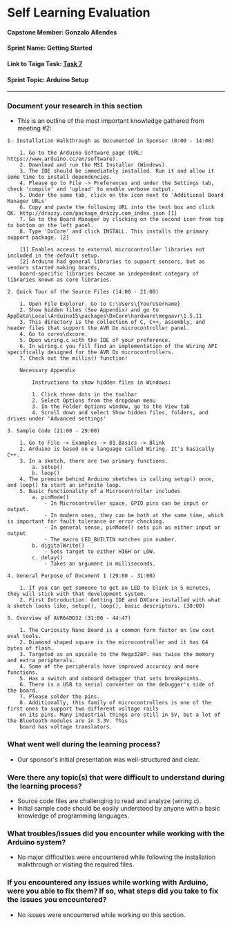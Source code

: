 # Self Learning Evaluation

#### Capstone Member:	Gonzalo Allendes  
#### Sprint Name:		Getting Started  
#### Link to Taiga Task:	[Task 7](https://tree.taiga.io/project/bookstrong-introduction-to-microcontroller/task/7)
#### Sprint Topic:		Arduino Setup

---

### Document your research in this section

- This is an outline of the most important knowledge gathered from meeting #2:

```
1. Installation Walkthrough as Documented in Sponsor (0:00 - 14:00)

    1. Go to the Arduino Software page (URL: https://www.arduino.cc/en/software).
    2. Download and run the MSI Installer (Windows).
    3. The IDE should be immediately installed. Run it and allow it some time to install dependencies.
    4. Please go to File -> Preferences and under the Settings tab, check 'compile' and 'upload' to enable verbose output.
    5. Under the same tab, click on the icon next to 'Additional Board Manager URLs'
    6. Copy and paste the following URL into the text box and click OK. http://drazzy.com/package_drazzy.com_index.json [1]
    7. Go to the Board Manager by clicking on the second icon from top to bottom on the left panel.
    8. Type 'DxCore' and click INSTALL. This installs the primary support package. [2]

    [1] Enables access to external microcontroller libraries not included in the default setup.  
    [2] Arduino had general libraries to support sensors, but as vendors started making boards,
    board-specific libraries became an independent category of libraries known as core libraries.

2. Quick Tour of the Source Files (14:00 - 21:00)

    1. Open File Explorer. Go to C:\Users\{YourUsername}
    2. Show hidden files (See Appendix) and go to AppData\Local\Arduino15\packages\DxCore\hardware\megaavr\1.5.11
    3. This directory is the collection of C, C++, assembly, and header files that support the AVR Dx microcontroller panel.  
    4. Go to cores\dxcore.
    5. Open wiring.c with the IDE of your preference. 
    6. In wiring.c you fill find an implementation of the Wiring API specifically designed for the AVR Dx microcontrollers.
    7. Check out the millis() function!

    Necessary Appendix
    
        Instructions to show hidden files in Windows:
    
        1. Click three dots in the toolbar
        2. Select Options from the dropdown menu
        3. In the Folder Options window, go to the View tab
        4. Scroll down and select Show hidden files, folders, and drives under 'Advanced settings'

3. Sample Code (21:00 - 29:00)

    1. Go to File -> Examples -> 01.Basics -> Blink
    2. Arduino is based on a language called Wiring. It's basically C++.
    3. In a sketch, there are two primary functions.
        a. setup()
        b. loop()
    4. The premise behind Arduino sketches is calling setup() once, and loop() to start an infinite loop.
    5. Basic functionality of a Microcontroller includes
        a. pinMode()
            - In Microcontroller space, GPIO pins can be input or output.
            - In modern ones, they can be both at the same time, which is important for fault tolerance or error checking.
            - In general sense, pinMode() sets pin as either input or output
            - The macro LED_BUILTIN matches pin number.
        b. digitalWrite()
            - Sets target to either HIGH or LOW.
        c. delay()
            - Takes an argument in milliseconds.

4. General Purpose of Document 1 (29:00 - 31:00)

    1. If you can get someone to get an LED to blink in 5 minutes, they will stick with that development system.
    2. First Introduction: Getting IDE and DXCore installed with what a sketch looks like, setup(), loop(), basic descriptors. (30:00) 

5. Overview of AVR64DD32 (31:00 - 44:47)

    1. The Curiosity Nano Board is a common form factor on low cost eval tools.
    2. Diamond shaped square is the microcontroller and it has 64 bytes of flash.
    3. Targeted as an upscale to the Mega328P. Has twice the memory and extra peripherals.
    4. Some of the peripherals have improved accuracy and more functions.
    5. Has a switch and onboard debugger that sets breakpoints.
    6. There is a USB to serial converter on the debugger's side of the board.
    7. Please solder the pins.
    8. Additionally, this family of microcontrollers is one of the first ones to support two different voltage rails
    on its pins. Many industrial things are still in 5V, but a lot of the Bluetooth modules are in 3.3V. This
    board has voltage translators.

```

### What went well during the learning process?

- Our sponsor's initial presentation was well-structured and clear. 

### Were there any topic(s) that were difficult to understand during the learning process?

- Source code files are challenging to read and analyze (wiring.c).
- Initial sample code should be easily understood by anyone with a basic knowledge of programming languages.

### What troubles/issues did you encounter while working with the Arduino system?

- No major difficulties were encountered while following the installation walkthrough or visiting the required files.

### If you encountered any issues while working with Arduino, were you able to fix them? If so, what steps did you take to fix the issues you encountered?

- No issues were encountered while working on this section.